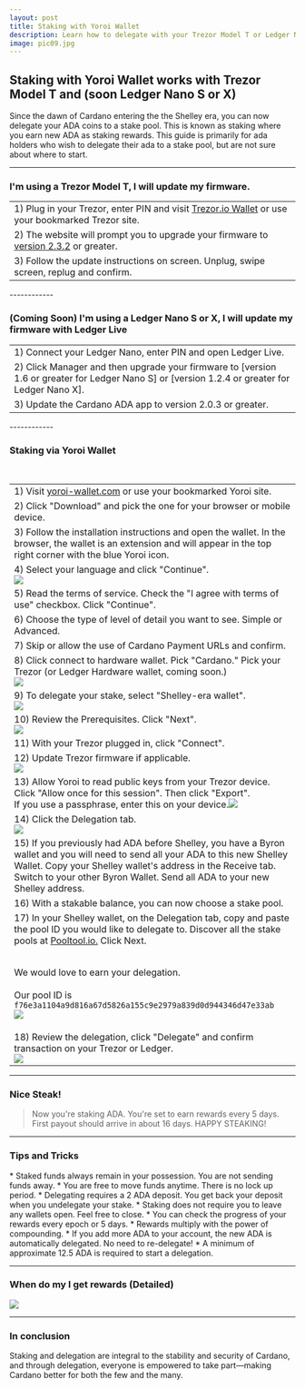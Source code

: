 ```yaml
---
layout: post
title: Staking with Yoroi Wallet
description: Learn how to delegate with your Trezor Model T or Ledger Nano S or X
image: pic09.jpg
---
```


## Staking with Yoroi Wallet works with Trezor Model T and (soon Ledger Nano S or X)

Since the dawn of Cardano entering the the Shelley era, you can now delegate your ADA coins to a stake pool. This is known as staking where you earn new ADA as staking rewards. This guide is primarily for ada holders who wish to delegate their ada to a stake pool, but are not sure about where to start.

------------

### I'm using a Trezor Model T, I will update my firmware.

<section>
	<div class="table-wrapper">
		<table>
			<tbody>
				<tr>
					<td>1) Plug in your Trezor, enter PIN and visit <a href="https://wallet.trezor.io/">Trezor.io Wallet</a> or use your bookmarked Trezor site.</td>
				</tr>
				<tr>
					<td>2) The website will prompt you to upgrade your firmware to <a href="https://blog.trezor.io/firmware-updates-for-trezor-model-t-version-2-3-2-and-trezor-model-one-version-1-9-2-f4f9c0f1ed7c">version 2.3.2</a> or greater.</td>
				</tr>
				<tr>
					<td>3) Follow the update instructions on screen. Unplug, swipe screen, replug and confirm.</td>
				</tr>
			</tbody>
		</table>
	</div>
</section>
------------

### (Coming Soon) I'm using a Ledger Nano S or X, I will update my firmware with Ledger Live

<section>
	<div class="table-wrapper">
		<table>
			<tbody>
				<tr>
					<td>1) Connect your Ledger Nano, enter PIN and open Ledger Live.</td>
				</tr>
				<tr>
					<td>2) Click Manager and then upgrade your firmware to [version 1.6 or greater for Ledger Nano S] or [version 1.2.4 or greater for Ledger Nano X].</td>
				</tr>
				<tr>
					<td>3) Update the Cardano ADA app to version 2.0.3 or greater.</td>
				</tr>
			</tbody>
		</table>
	</div>
</section>
------------

### Staking via Yoroi Wallet

<section>
	<div class="table-wrapper">
		<table>
			<tbody>
				<tr>
					<td>1) Visit <a href="https://yoroi-wallet.com/">yoroi-wallet.com</a> or use your bookmarked Yoroi site.</td>
				</tr>
				<tr>
					<td>2) Click "Download" and pick the one for your browser or mobile device.</td>
				</tr>
				<tr>
					<td>3) Follow the installation instructions and open the wallet. In the browser, the wallet is an extension and will appear in the top right corner with the blue Yoroi icon.<br></td>
				</tr>
				<tr>
					<td>4) Select your language and click "Continue".<br><img src="/ada/assets/images/y1.png"></td>
				</tr>
				<tr>
					<td>5) Read the terms of service. Check the "I agree with terms of use" checkbox. Click "Continue".</td>
				</tr>
				<tr>
					<td>6) Choose the type of level of detail you want to see. Simple or Advanced.</td>
				</tr>
				<tr>
					<td>7) Skip or allow the use of Cardano Payment URLs and confirm.</td>
				</tr>
				<tr>
					<td>8) Click connect to hardware wallet. Pick "Cardano." Pick your Trezor (or Ledger Hardware wallet, coming soon.)<br><img src="/ada/assets/images/y2.png"></td>
				</tr>
				<tr>
					<td>9) To delegate your stake, select "Shelley-era wallet".<br><img src="/ada/assets/images/y3.png"></td>
				</tr>
				<tr>
					<td>10) Review the Prerequisites. Click "Next".<br><img src="/ada/assets/images/y4.png"><br></td>
				</tr>
				<tr>
					<td>11) With your Trezor plugged in, click "Connect".</td>
				</tr>
				<tr>
					<td>12) Update Trezor firmware if applicable.<br><img src="/ada/assets/images/y5.png"></td>
				</tr>
				<tr>
					<td>13) Allow Yoroi to read public keys from your Trezor device. Click "Allow once for this session". Then click "Export".<br> If you use a passphrase, enter this on your device.<img src="/ada/assets/images/al-trez-allow.png"></td>
				</tr>
				<tr>
					<td>14) Click the Delegation tab.<br><img src="/ada/assets/images/y6.png"></td>
				</tr>
				<tr>
					<td>15) If you previously had ADA before Shelley, you have a Byron wallet and you will need to send all your ADA to this new Shelley Wallet. Copy your Shelley wallet's address in the Receive tab. Switch to your other Byron Wallet. Send all ADA to your new Shelley address.</td>
				</tr>				
				<tr>
					<td>16) With a stakable balance, you can now choose a stake pool. </td>
				</tr>	
				<tr>
					<td>17) In your Shelley wallet, on the Delegation tab, copy and paste the pool ID you would like to delegate to. Discover all the stake pools at <a href="https://pooltool.io/">Pooltool.io.</a> Click Next.<br><br>

We would love to earn your delegation.<br><br>
Our pool ID is <code>f76e3a1104a9d816a67d5826a155c9e2979a839d0d944346d47e33ab</code>
<br><img src="/ada/assets/images/y7.png"></td>
				</tr>
				<tr>
					<td>18) Review the delegation, click "Delegate" and confirm transaction on your Trezor or Ledger.<br><img src="/ada/assets/images/y8.png"></td>
				</tr>						
			</tbody>
		</table>
	</div>
</section>

------------

<h3>Nice Steak!</h3>
<blockquote>Now you're staking ADA. You're set to earn rewards every 5 days. First payout should arrive in about 16 days. HAPPY STEAKING! </blockquote>

------------

<h3>Tips and Tricks</h3>
* Staked funds always remain in your possession. You are not sending funds away.
* You are free to move funds anytime. There is no lock up period.
* Delegating requires a 2 ADA deposit. You get back your deposit when you undelegate your stake.
* Staking does not require you to leave any wallets open. Feel free to close.
* You can check the progress of your rewards every epoch or 5 days.
* Rewards multiply with the power of compounding.
* If you add more ADA to your account, the new ADA is automatically delegated. No need to re-delegate!
* A minimum of approximate 12.5 ADA is required to start a delegation.

------------

<h3>When do my I get rewards (Detailed)</h3>
<span class="image fit"><img src="/ada/assets/images/delegation-cycle.png"></span>

------------

<h3>In conclusion</h3>
Staking and delegation are integral to the stability and security of Cardano, and through delegation, everyone is empowered to take part—making Cardano better for both the few and the many.